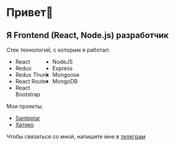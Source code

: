 <h1>Привет👋</h1>

## Я Frontend (React, Node.js) разработчик

Стек технологий, с которым я работал:

<ul id='stack' style='width: 33%; display: flex; justify-content: space-between;'>
	<span>
	<li>React</li>
	<li>Redux</li>
	<li>Redux Thunk</li>
	<li>React Router</li>
	<li>React Bootstrap</li>
	</span>
	<span>
	<li>NodeJS</li>
	<li>Express</li>
	<li>Mongoose</li>
	<li>MongoDB</li>
	</span>
</ul>

Мои проекты:

<ul>
	<li><a href="https://github.com/siddikdaudov/wattpad-frontend" target='_blank'>Santeptar</a></li>
	<li><a href="https://github.com/siddikdaudov/second-life" target='_blank'>Хатико</a></li>
</ul>

Чтобы связаться со мной, напишите мне в <a href="t.me/tlkt4k" target='_blank'>телеграм</a>